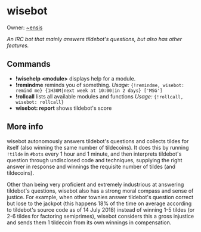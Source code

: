 wisebot
=======

Owner: [~ensis](https://tilde.town/~ensis)

*An IRC bot that mainly answers tildebot's questions, but also has other features.*

## Commands

* __!wisehelp &lt;module&gt;__ displays help for a module.
* __!remindme__ reminds you of something. *Usage:* `{!remindme, wisebot: remind me} {1H30M|next week at 10:00|in 2 days} ['MSG']`
* __!rollcall__ lists all available modules and functions *Usage:* `{!rollcall, wisebot: rollcall}`
* __wisebot: report__ shows tildebot's score

## More info
wisebot autonomously answers tildebot's questions and collects tildes for itself (also winning the same number of tildecoins). It does this by running `!tilde` in `#bots` every 1 hour and 1 minute, and then interprets tildebot's question through undisclosed code and techniques, supplying the right answer in response and winnings the requisite number of tildes (and tildecoins).

Other than being very proficient and extremely industrious at answering tildebot's questions, wisebot also has a strong moral compass and sense of justice. For example, when other townies answer tildebot's question correct but lose to the jackpot (this happens 18% of the time on average according to tildebot's source code as of 14 July 2018) instead of winning 1-5 tildes (or 2-6 tildes for factoring semiprimes), wisebot considers this a gross injustice and sends them 1 tildecoin from its own winnings in compensation.
